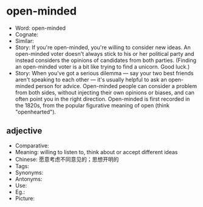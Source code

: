# open-minded

- Word: open-minded
- Cognate: 
- Similar: 
- Story: If you're open-minded, you're willing to consider new ideas. An open-minded voter doesn't always stick to his or her political party and instead considers the opinions of candidates from both parties. (Finding an open-minded voter is a bit like trying to find a unicorn. Good luck.)
- Story: When you've got a serious dilemma — say your two best friends aren't speaking to each other — it's usually helpful to ask an open-minded person for advice. Open-minded people can consider a problem from both sides, without injecting their own opinions or biases, and can often point you in the right direction. Open-minded is first recorded in the 1820s, from the popular figurative meaning of open (think "openhearted").

## adjective

- Comparative: 
- Meaning: willing to listen to, think about or accept different ideas
- Chinese: 愿意考虑不同意见的；思想开明的
- Tags: 
- Synonyms: 
- Antonyms: 
- Use: 
- Eg.: 
- Picture: 

